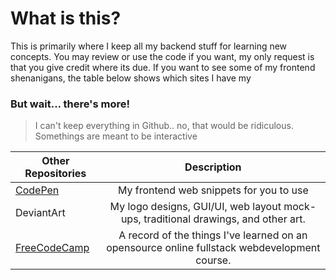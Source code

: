 <!-- https://github.com/adam-p/markdown-here/wiki/Markdown-Cheatsheet -->

What is this?
=================
This is primarily where I keep all my backend stuff for learning new concepts. You may review or use the code if you want, my only request is that you give credit where its due. If you want to see some of my frontend shenanigans, the table below shows which sites I have my

### But wait... there's more!
>I can't keep everything in Github.. no, that would be ridiculous. Somethings are meant to be interactive

| Other Repositories        | Description           |
| ------------- |:--------------------:|
| <a href="http://codepen.io/glennlopez/">CodePen</a>     | My frontend web snippets for you to use  |
| DeviantArt     | My logo designs, GUI/UI, web layout mock-ups, traditional drawings, and other art. |
| <a href="https://www.freecodecamp.com/glennlopez">FreeCodeCamp</a>     | A record of the things I've learned on an opensource online fullstack webdevelopment course. |
